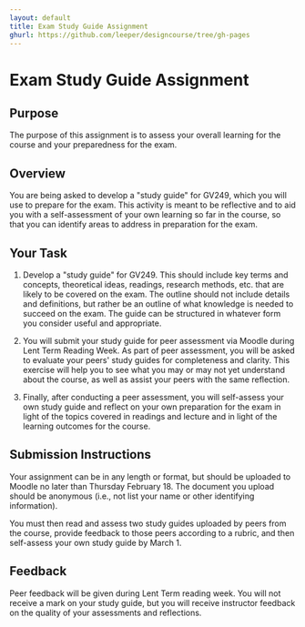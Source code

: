 ```yaml
---
layout: default
title: Exam Study Guide Assignment
ghurl: https://github.com/leeper/designcourse/tree/gh-pages
---
```


# Exam Study Guide Assignment

## Purpose

The purpose of this assignment is to assess your overall learning for the course and your preparedness for the exam.

## Overview

You are being asked to develop a "study guide" for GV249, which you will use to prepare for the exam. This activity is meant to be reflective and to aid you with a self-assessment of your own learning so far in the course, so that you can identify areas to address in preparation for the exam.

## Your Task

 1. Develop a "study guide" for GV249. This should include key terms and concepts, theoretical ideas, readings, research methods, etc. that are likely to be covered on the exam. The outline should not include details and definitions, but rather be an outline of what knowledge is needed to succeed on the exam. The guide can be structured in whatever form you consider useful and appropriate.
 
 2. You will submit your study guide for peer assessment via Moodle during Lent Term Reading Week. As part of peer assessment, you will be asked to evaluate your peers' study guides for completeness and clarity. This exercise will help you to see what you may or may not yet understand about the course, as well as assist your peers with the same reflection.
 
 3. Finally, after conducting a peer assessment, you will self-assess your own study guide and reflect on your own preparation for the exam in light of the topics covered in readings and lecture and in light of the learning outcomes for the course.

## Submission Instructions

Your assignment can be in any length or format, but should be uploaded to Moodle no later than Thursday February 18. The document you upload should be anonymous (i.e., not list your name or other identifying information).

You must then read and assess two study guides uploaded by peers from the course, provide feedback to those peers according to a rubric, and then self-assess your own study guide by March 1.

## Feedback

Peer feedback will be given during Lent Term reading week. You will not receive a mark on your study guide, but you will receive instructor feedback on the quality of your assessments and reflections.

